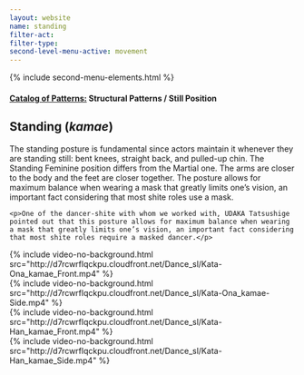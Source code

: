 ```yaml
---
layout: website
name: standing
filter-act:
filter-type:
second-level-menu-active: movement
---
```


{% include second-menu-elements.html %}

<main class="page-content">
  <div class="text-container">
    <h4><a href="/movement#catalog">Catalog of Patterns:</a> Structural Patterns / Still Position</h4>
    <h2>Standing (<em>kamae</em>)</h2>
    <p>The standing posture is fundamental since actors maintain it whenever they are standing still: bent knees, straight back, and pulled-up chin. The Standing Feminine position differs from the Martial one. The arms are closer to the body and the feet are closer together. The posture allows for maximum balance when wearing a mask that greatly limits one’s vision, an important fact considering that most shite roles use a mask.</p>

    <p>One of the dancer-shite with whom we worked with, UDAKA Tatsushige pointed out that this posture allows for maximum balance when wearing a mask that greatly limits one’s vision, an important fact considering that most shite roles require a masked dancer.</p>

  </div>



<div class="tabs-container">
  <div class="tabs-container__links">
    <div class="wrapper">
      <div id="tabs"></div>
    </div>
  </div>
  <div class="tabs-container__content">
    <div class="wrapper">
      <section id="tab-1" title="Feminine (front)" class="tabbed-narrative">
        {% include video-no-background.html src="http://d7rcwrflqckpu.cloudfront.net/Dance_sl/Kata-Ona_kamae_Front.mp4" %}
      </section>
      <section id="tab-2" title="Feminine (side)" class="tabbed-narrative">
        {% include video-no-background.html src="http://d7rcwrflqckpu.cloudfront.net/Dance_sl/Kata-Ona_kamae-Side.mp4" %}
      </section>
      <section id="tab-3" title="Martial (front)" class="tabbed-narrative">
        {% include video-no-background.html src="http://d7rcwrflqckpu.cloudfront.net/Dance_sl/Kata-Han_kamae_Front.mp4" %}
      </section>
      <section id="tab-4" title="Martial (side)" class="tabbed-narrative">
        {% include video-no-background.html src="http://d7rcwrflqckpu.cloudfront.net/Dance_sl/Kata-Han_kamae_Side.mp4" %}
      </section>
    </div>
  </div>
</div>
</main>
